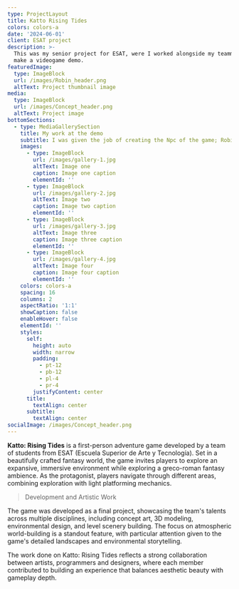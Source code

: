 ```yaml
---
type: ProjectLayout
title: Katto Rising Tides
colors: colors-a
date: '2024-06-01'
client: ESAT project
description: >-
  This was my senior project for ESAT, were I worked alongside my teammates to
  make a videogame demo.
featuredImage:
  type: ImageBlock
  url: /images/Robin_header.png
  altText: Project thumbnail image
media:
  type: ImageBlock
  url: /images/Concept_header.png
  altText: Project image
bottomSections:
  - type: MediaGallerySection
    title: My work at the demo
    subtitle: I was given the job of creating the Npc of the game; Robin
    images:
      - type: ImageBlock
        url: /images/gallery-1.jpg
        altText: Image one
        caption: Image one caption
        elementId: ''
      - type: ImageBlock
        url: /images/gallery-2.jpg
        altText: Image two
        caption: Image two caption
        elementId: ''
      - type: ImageBlock
        url: /images/gallery-3.jpg
        altText: Image three
        caption: Image three caption
        elementId: ''
      - type: ImageBlock
        url: /images/gallery-4.jpg
        altText: Image four
        caption: Image four caption
        elementId: ''
    colors: colors-a
    spacing: 16
    columns: 2
    aspectRatio: '1:1'
    showCaption: false
    enableHover: false
    elementId: ''
    styles:
      self:
        height: auto
        width: narrow
        padding:
          - pt-12
          - pb-12
          - pl-4
          - pr-4
        justifyContent: center
      title:
        textAlign: center
      subtitle:
        textAlign: center
socialImage: /images/Concept_header.png
---
```

**Katto: Rising Tides** is a first-person adventure game developed by a team of students from ESAT (Escuela Superior de Arte y Tecnología). Set in a beautifully crafted fantasy world, the game invites players to explore an expansive, immersive environment while exploring a greco-roman fantasy ambience. As the protagonist, players navigate through different areas, combining exploration with light platforming mechanics.

> Development and Artistic Work

The game was developed as a final project, showcasing the team's talents across multiple disciplines, including concept art, 3D modeling, environmental design, and level scenery building. The focus on atmospheric world-building is a standout feature, with particular attention given to the game's detailed landscapes and environmental storytelling.

The work done on Katto: Rising Tides reflects a strong collaboration between artists, programmers and designers, where each member contributed to building an experience that balances aesthetic beauty with gameplay depth.
